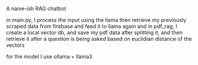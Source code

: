 A naive-ish RAG chatbot 

in main.py, I process the input using the llama then retrieve my previously scraped data from firebase and feed it to llama again
and in pdf_rag, I create a local vector db, and save my pdf data after splitting it, and then retrieve it after a question is being asked
based on euclidian distance of the vectors

for the model I use ollama + llama3 
